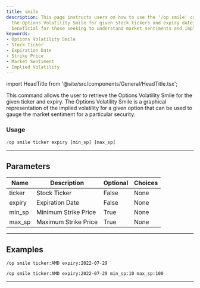 ```yaml
---
title: smile
description: This page instructs users on how to use the '/op smile' command to retrieve
  the Options Volatility Smile for given stock tickers and expiry dates. It is especially
  beneficial for those seeking to understand market sentiments and implied volatility.
keywords:
- Options Volatility Smile
- Stock Ticker
- Expiration Date
- Strike Price
- Market Sentiment
- Implied Volatility
---
```


import HeadTitle from '@site/src/components/General/HeadTitle.tsx';

<HeadTitle title="options: smile - Discord Reference | OpenBB Bot Docs" />

This command allows the user to retrieve the Options Volatility Smile for the given ticker and expiry. The Options Volatility Smile is a graphical representation of the implied volatility for a given option that can be used to gauge the market sentiment for a particular security.

### Usage

```python wordwrap
/op smile ticker expiry [min_sp] [max_sp]
```

---

## Parameters

| Name | Description | Optional | Choices |
| ---- | ----------- | -------- | ------- |
| ticker | Stock Ticker | False | None |
| expiry | Expiration Date | False | None |
| min_sp | Minimum Strike Price | True | None |
| max_sp | Maximum Strike Price | True | None |


---

## Examples

```
/op smile ticker:AMD expiry:2022-07-29
```

```
/op smile ticker:AMD expiry:2022-07-29 min_sp:10 max_sp:100
```

---
